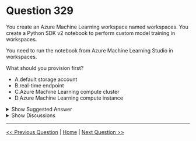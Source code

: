 # Question 329

You create an Azure Machine Learning workspace named workspaces. You create a Python SDK v2 notebook to perform custom model training in workspaces.

You need to run the notebook from Azure Machine Learning Studio in workspaces.

What should you provision first?

- A.default storage account
- B.real-time endpoint
- C.Azure Machine Learning compute cluster
- D.Azure Machine Learning compute instance

<details>
  <summary>Show Suggested Answer</summary>

<strong>D</strong><br>

</details>

<details>
  <summary>Show Discussions</summary>

<blockquote><p><strong>evangelist</strong> <code>(Mon 09 Dec 2024 13:20)</code> - <em>Upvotes: 2</em></p><p>The appropriate resource for running notebooks interactively in Azure Machine Learning Studio is a compute instance.</p></blockquote>
<blockquote><p><strong>deyoz</strong> <code>(Sun 04 Aug 2024 04:34)</code> - <em>Upvotes: 2</em></p><p>but compute cluster is also not wrong?</p></blockquote>
<blockquote><p><strong>BR_CS</strong> <code>(Sat 17 Feb 2024 12:08)</code> - <em>Upvotes: 2</em></p><p>What justifies the need for a cluster?</p></blockquote>
<blockquote><p><strong>Venkatmohan</strong> <code>(Fri 16 Feb 2024 19:47)</code> - <em>Upvotes: 3</em></p><p>Its D Compute Instance</p></blockquote>
<blockquote><p><strong>abcd9999</strong> <code>(Fri 02 Feb 2024 07:44)</code> - <em>Upvotes: 4</em></p><p>An Azure Machine Learning compute instance is a cloud-based development environment that provides a Jupyter notebook server pre-configured with the Azure Machine Learning SDK and other necessary dependencies. It allows you to interactively create and run Jupyter notebooks in your workspace.</p></blockquote>

</details>

---

[<< Previous Question](question_328.md) | [Home](../index.md) | [Next Question >>](question_330.md)
